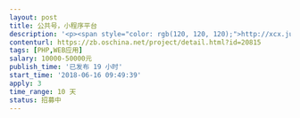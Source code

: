 ```yaml
---                
layout: post       
title: 公共号，小程序平台           
description: '<p><span style="color: rgb(120, 120, 120);">http://xcx.jumeiker.com/开发这个这样的平台，最好是有现成的代码，会员注册后可以添加自己的公众号和小程序，购买里面的应用。投标请提供演示地址，请勿拿微擎之类的代码糊弄。需要自主开发的。</span></p>'     
contenturl: https://zb.oschina.net/project/detail.html?id=20815      
tags: [PHP,WEB应用]            
salary: 10000-50000元          
publish_time: '已发布 19 小时'         
start_time: '2018-06-16 09:49:39'           
apply: 3                   
time_range: 10 天              
status: 招募中                  
---                 
```

